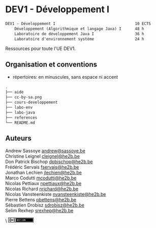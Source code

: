 # DEV1 - Développement I

```
DEV1 - Développement I                                   10 ECTS
    Développement (Algorithmique et langage Java) I      48 h
    Laboratoire de développement Java I                  36 h
    Laboratoire d'environnement système                  24 h
```

Ressources pour toute l'UE DEV1. 

## Organisation et conventions

- répertoires: en minuscules, sans espace ni accent


```
.
├── aide
├── cc-by-sa.png
├── cours-developpement
├── labo-env
├── labo-java
├── references
└── README.md
```





## Auteurs

Andrew Sassoye <andrew@sassoye.be>  
Christine Leignel <cleignel@he2b.be>  
Don Patrick Bischop <dpbischop@he2b.be>  
Frédéric Servais <fservais@he2b.be>  
Jonathan Lechien <jlechien@he2b.be>  
Marco Codutti <mcodutti@he2b.be>  
Nicolas Pettiaux <npettiaux@he2b.be>  
Nicolas Richard <nrichard@he2b.be>  
Nicolas Vansteenkiste <nvansteenkiste@he2b.be>  
Pierre Bettens <pbettens@he2b.be>  
Sébastien Drobisz <sdrobisz@he2b.be>  
Selim Rexhep <srexhep@he2b.be>  


\ ![](cc-by-sa.png)

